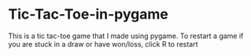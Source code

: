 # Tic-Tac-Toe-in-pygame
This is a tic tac-toe game that I made using pygame.
To restart a game if you are stuck in a draw or have won/loss, click R to restart
